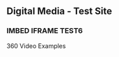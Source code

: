 ## Digital Media - Test Site



### IMBED IFRAME TEST6

360 Video Examples
<!DOCTYPE html> 
<html> 
      
<head> 
    <title> 
    <style> 
        .GFG { 
            background-color: white; 
            border: 2px solid black; 
            color: green; 
            padding: 5px 10px; 
            text-align: center; 
            display: inline-block; 
            font-size: 20px; 
            margin: 10px 30px; 
            cursor: pointer; 
        } 
    </style> 
</head> 
  
<body> 
    <h1>TEST</h1> 
      
    <!-- Adding link to the button on the onclick event -->
    <button class="GFG" 
    onclick="window.location.href = 'https://youtu.be/lHavnggIL1E';"> 
        Click Here 
    </button> 
</body> 
  
</html>
